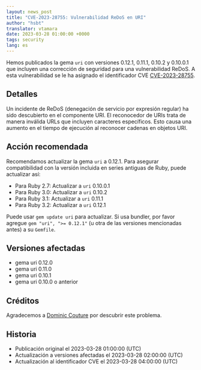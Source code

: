 ```yaml
---
layout: news_post
title: "CVE-2023-28755: Vulnerabilidad ReDoS en URI"
author: "hsbt"
translator: vtamara
date: 2023-03-28 01:00:00 +0000
tags: security
lang: es
---
```


Hemos publicados la gema `uri` con versiones 0.12.1, 0.11.1, 0.10.2 y 0.10.0.1 
que incluyen una corrección de seguridad para una vulnerabilidad ReDoS.
A esta vulnerabilidad se le ha asignado el identificador
CVE [CVE-2023-28755](https://www.cve.org/CVERecord?id=CVE-2023-28755).

## Detalles

Un incidente de ReDoS (denegación de servicio por expresión regular) ha sido 
descubierto en el componente URI. 
El reconocedor de URIs trata de manera inválida URLs que incluyen
caracteres específicos.  Esto causa una aumento en el tiempo de
ejecución al reconocer cadenas en objetos URI.

## Acción recomendada

Recomendamos actualizar la gema `uri` a 0.12.1. 
Para asegurar compatibilidad con la versión incluida en series
antiguas de Ruby, puede actualizar así:

* Para Ruby 2.7: Actualizar a `uri` 0.10.0.1
* Para Ruby 3.0: Actualizar a `uri` 0.10.2
* Para Ruby 3.1: Actualizar a `uri` 0.11.1
* Para Ruby 3.2: Actualizar a `uri` 0.12.1

Puede usar `gem update uri` para actualizar. Si usa bundler, por favor
agregue `gem "uri", ">= 0.12.1"` (u otra de las versiones mencionadas
antes) a su `Gemfile`.

## Versiones afectadas

* gema uri 0.12.0
* gema uri 0.11.0
* gema uri 0.10.1
* gema uri 0.10.0 o anterior

## Créditos

Agradecemos a [Dominic Couture](https://hackerone.com/dee-see?type=user)
por descubrir este problema.

## Historia

* Publicación original el 2023-03-28 01:00:00 (UTC)
* Actualización a versiones afectadas el 2023-03-28 02:00:00 (UTC)
* Actualización al identificador CVE el 2023-03-28 04:00:00 (UTC)

